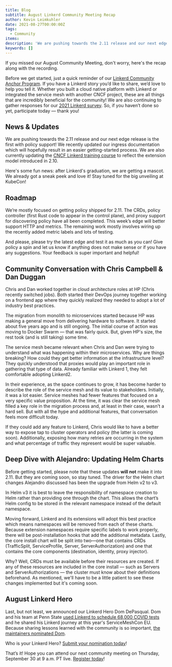 ```yaml
---
title: Blog
subtitle: August Linkerd Community Meeting Recap
author: Kevin Leimkuhler
date: 2021-08-27T00:00:00Z
tags:
  - Community
items:
description: 'We are pushing towards the 2.11 release and our next edge release is the first with policy support! We recently updated our ingress documentation which will hopefully result in an easier getting-started process. '
keywords: []
---
```


If you missed our August Community Meeting, don't worry, here's the recap
along with the recording.

Before we get started, just a quick reminder of our
[Linkerd Community Anchor Program](https://linkerd.io/community/anchor/).
If you have a Linkerd story you’d like to share, we’d love to help you tell
it. Whether you built a cloud native platform with Linkerd or integrated
the service mesh with another CNCF project, these are all things that are
incredibly beneficial for the community! We are also continuing to gather
responses for our
[2021 Linkerd survey](https://docs.google.com/forms/d/e/1FAIpQLSfofwKQDOrAN9E9Vg1041623A3-8nmEAxlAbvXw-S9r3QnT9g/viewform).
So, if you haven’t done so yet, participate today — thank you!

## News & Updates

We are pushing towards the 2.11 release and our next edge release is the
first with policy support! We recently updated our ingress documentation
which will hopefully result in an easier getting-started process. We are
also currently updating the
[CNCF Linkerd training course](https://www.edx.org/course/introduction-to-service-mesh-with-linkerd)
to reflect the extension model introduced in 2.10.

Here's some fun news: after Linkerd's graduation, we are getting a mascot.
We already got a sneak peek and love it! Stay tuned for the big unveiling
at KubeCon!

## Roadmap

We’re mostly focused on getting policy shipped for 2.11. The CRDs, policy
controller (first Rust code to appear in the control plane), and proxy
support for discovering policy have all been completed. This week’s edge
will better support HTTP and metrics. The remaining work mostly involves
wiring up the recently added metric labels and lots of testing.

And please, please try the latest edge and test it as much as you can!
Give policy a spin and let us know if anything does not make sense or
if you have any suggestions. Your feedback is super important and helpful!

## Community Conversation with Chris Campbell & Dan Duggan

Chris and Dan worked together in cloud architecture roles at HP (Chris
recently switched jobs).  Both started their DevOps journey together
working on a frontend app where they quickly realized they needed to
adopt a lot of industry best practices.  

The migration from monolith to microservices started because HP was
making a general move from delivering hardware to software. It started
about five years ago and is still ongoing. The initial course of action
was moving to Docker Swarm — that was fairly quick. But, given HP's
size, the rest took (and is still taking) some time.

The service mesh became relevant when Chris and Dan were trying to
understand what was happening within their microservices. Why are things
breaking? How could they get better information at the infrastructure
level? They quickly understood that proxies would play an important role
in gathering that type of data. Already familiar with Linkerd 1, they
felt comfortable adopting Linkerd2.

In their experience, as the space continues to grow, it has become harder
to describe the role of the service mesh and its value to stakeholders.
Initially, it was a lot easier. Service meshes had fewer features that
focused on a very specific value proposition. At the time, it was clear
the service mesh filled a key role in the migration process and, at least
in their case, wasn't a hard sell. But with all the hype and additional
features, that conversation feels more difficult today.

If they could add any feature to Linkerd, Chris would like to have a better
way to expose tap to cluster operators and policy (the latter is coming
soon). Additionally, exposing how many retries are occurring in the system
and what percentage of traffic they represent would be super valuable.

## Deep Dive with Alejandro: Updating Helm Charts

Before getting started, please note that these updates **will not** make
it into 2.11. But they are coming soon, so stay tuned. The driver for the
Helm chart changes Alejandro discussed has been the upgrade from Helm v2 to
v3.

In Helm v3 it is best to leave the responsibility of namespace creation to
Helm rather than providing one through the chart. This allows the chart’s
Helm config to be stored in the relevant namespace instead of the default
namespace.

Moving forward, Linkerd and its extensions will adopt this best practice
which means namespaces will be removed from each of these charts. Because
extension namespaces require specific labels to work properly, there will
be post-installation hooks that add the additional metadata.
Lastly, the core install chart will be split into two—one that contains
CRDs (TrafficSplit, ServiceProfile, Server, ServerAuthorization) and one
that contains the core components (destination, identity, proxy injector).

Why? Well, CRDs must be available before their resources are created.
If any of these resources are included in the core install — such as
Servers and ServerAuthorizations — the cluster must know about their
definitions beforehand. As mentioned, we'll have to be a little patient
to see these changes implemented but it's coming soon.

## August Linkerd Hero

Last, but not least, we announced our Linkerd Hero Dom DePasqual. Dom and
his team at Penn State
[used Linkerd to schedule 68,000 COVID tests](http://buoyant.io/media/how-linkerd-helped-schedule-68-000-covid-tests/)
and he shared his Linkerd journey at this year's ServiceMeshCon EU.
Because sharing lessons learned with the community is so important,
[the maintainers nominated Dom](https://linkerd.io/2021/08/26/announcing-augusts-linkerd-hero/).  

Who is your Linkerd Hero?
[Submit your nomination today](https://docs.google.com/forms/d/e/1FAIpQLSfNv--UnbbZSzW7J3SbREIMI-HaooyX9im8yLIGB7M_LKT_Fw/viewform)!

That’s it! Hope you can attend our next community meeting on Thursday,
September 30 at 9 a.m. PT live.
[Register today](https://community.cncf.io/events/details/cncf-linkerd-community-presents-september-linkerd-online-community-meetup/)!
